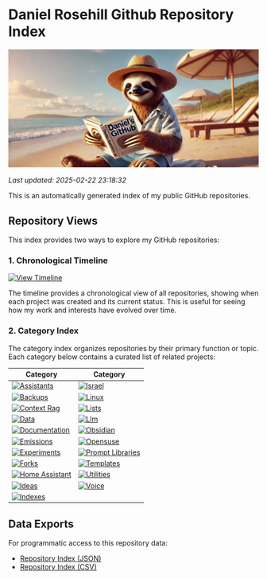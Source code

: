 # Daniel Rosehill Github Repository Index

![Banner](banners/index.png)

*Last updated: 2025-02-22 23:18:32*

This is an automatically generated index of my public GitHub repositories.

## Repository Views

This index provides two ways to explore my GitHub repositories:

### 1. Chronological Timeline
[![View Timeline](https://img.shields.io/badge/Timeline-blue?style=for-the-badge&logo=github)](timeline.md)

The timeline provides a chronological view of all repositories, showing when each project was created and its current status. This is useful for seeing how my work and interests have evolved over time.

### 2. Category Index
The category index organizes repositories by their primary function or topic. Each category below contains a curated list of related projects:

| Category | Category |
|----------|----------|
| [![Assistants](https://img.shields.io/badge/Assistants-2ea44f?style=for-the-badge&logo=github)](sections/assistants.md) | [![Israel](https://img.shields.io/badge/Israel-2ea44f?style=for-the-badge&logo=github)](sections/israel.md) |
| [![Backups](https://img.shields.io/badge/Backups-2ea44f?style=for-the-badge&logo=github)](sections/backups.md) | [![Linux](https://img.shields.io/badge/Linux-2ea44f?style=for-the-badge&logo=github)](sections/linux.md) |
| [![Context Rag](https://img.shields.io/badge/Context_Rag-2ea44f?style=for-the-badge&logo=github)](sections/context-rag.md) | [![Lists](https://img.shields.io/badge/Lists-2ea44f?style=for-the-badge&logo=github)](sections/lists.md) |
| [![Data](https://img.shields.io/badge/Data-2ea44f?style=for-the-badge&logo=github)](sections/data.md) | [![Llm](https://img.shields.io/badge/Llm-2ea44f?style=for-the-badge&logo=github)](sections/llm.md) |
| [![Documentation](https://img.shields.io/badge/Documentation-2ea44f?style=for-the-badge&logo=github)](sections/documentation.md) | [![Obsidian](https://img.shields.io/badge/Obsidian-2ea44f?style=for-the-badge&logo=github)](sections/obsidian.md) |
| [![Emissions](https://img.shields.io/badge/Emissions-2ea44f?style=for-the-badge&logo=github)](sections/emissions.md) | [![Opensuse](https://img.shields.io/badge/Opensuse-2ea44f?style=for-the-badge&logo=github)](sections/opensuse.md) |
| [![Experiments](https://img.shields.io/badge/Experiments-2ea44f?style=for-the-badge&logo=github)](sections/experiments.md) | [![Prompt Libraries](https://img.shields.io/badge/Prompt_Libraries-2ea44f?style=for-the-badge&logo=github)](sections/prompt-libraries.md) |
| [![Forks](https://img.shields.io/badge/Forks-2ea44f?style=for-the-badge&logo=github)](sections/forks.md) | [![Templates](https://img.shields.io/badge/Templates-2ea44f?style=for-the-badge&logo=github)](sections/templates.md) |
| [![Home Assistant](https://img.shields.io/badge/Home_Assistant-2ea44f?style=for-the-badge&logo=github)](sections/home-assistant.md) | [![Utilities](https://img.shields.io/badge/Utilities-2ea44f?style=for-the-badge&logo=github)](sections/utilities.md) |
| [![Ideas](https://img.shields.io/badge/Ideas-2ea44f?style=for-the-badge&logo=github)](sections/ideas.md) | [![Voice](https://img.shields.io/badge/Voice-2ea44f?style=for-the-badge&logo=github)](sections/voice.md) |
| [![Indexes](https://img.shields.io/badge/Indexes-2ea44f?style=for-the-badge&logo=github)](sections/indexes.md) |  |

## Data Exports
For programmatic access to this repository data:
- [Repository Index (JSON)](data/exports/repo-index.json)
- [Repository Index (CSV)](data/exports/repo-index.csv)